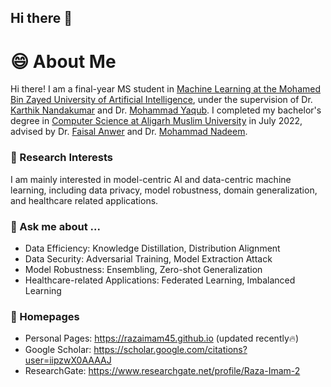 ## Hi there 👋

# 😄 About Me

Hi there! I am a final-year MS student in [Machine Learning at the Mohamed Bin Zayed University of Artificial Intelligence](https://mbzuai.ac.ae/research/department/machine-learning-department/), under the supervision of Dr. [Karthik Nandakumar](https://www.sprintai.org/nkarthik) and Dr. [Mohammad Yaqub](https://scholar.google.co.uk/citations?user=9dfn5GkAAAAJ).
I completed my bachelor's degree in [Computer Science at Aligarh Muslim University](https://www.amu.ac.in/department/computer-science) in July 2022, advised by Dr. [Faisal Anwer](https://scholar.google.com/citations?user=S-VW0mAAAAAJ&hl=en) and Dr. [Mohammad Nadeem](https://scholar.google.com/citations?user=yaEgXYMAAAAJ&hl=en).

### 🤔 Research Interests
I am mainly interested in model-centric AI and data-centric machine learning, including data privacy, model robustness, domain generalization, and healthcare related applications.

### 💬 Ask me about ...
- Data Efficiency: Knowledge Distillation, Distribution Alignment
- Data Security: Adversarial Training, Model Extraction Attack
- Model Robustness: Ensembling, Zero-shot Generalization
- Healthcare-related Applications: Federated Learning, Imbalanced Learning

### 📎 Homepages

- Personal Pages: https://razaimam45.github.io (updated recently🔥)
- Google Scholar: https://scholar.google.com/citations?user=iipzwX0AAAAJ
- ResearchGate: https://www.researchgate.net/profile/Raza-Imam-2

<!--
**Razaimam45/Razaimam45** is a ✨ _special_ ✨ repository because its `README.md` (this file) appears on your GitHub profile.

Here are some ideas to get you started:

- 🔭 I’m currently working on ...
- 🌱 I’m currently learning ...
- 👯 I’m looking to collaborate on ...
- 🤔 I’m looking for help with ...
- 💬 Ask me about ...
- 📫 How to reach me: ...
- 😄 Pronouns: ...
- ⚡ Fun fact: ...
-->
